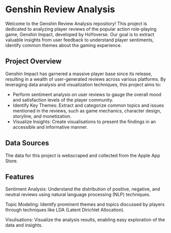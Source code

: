 # Genshin Review Analysis

Welcome to the Genshin Review Analysis repository! This project is dedicated to analyzing player reviews of the popular action role-playing game, Genshin Impact, developed by HoYoverse. Our goal is to extract valuable insights from user feedback to understand player sentiments, identify common themes about the gaming experience.

## Project Overview

Genshin Impact has garnered a massive player base since its release, resulting in a wealth of user-generated reviews across various platforms. By leveraging data analysis and visualization techniques, this project aims to:

- Perform sentiment analysis on user reviews to gauge the overall mood and satisfaction levels of the player community.
- Identify Key Themes: Extract and categorize common topics and issues mentioned in the reviews, such as game mechanics, character design, storyline, and monetization.
- Visualize Insights: Create visualisations to present the findings in an accessible and informative manner.

## Data Sources

The data for this project is webscraped and collected from the Apple App Store.

## Features

Sentiment Analysis: Understand the distribution of positive, negative, and neutral reviews using natural language processing (NLP) techniques.

Topic Modeling: Identify prominent themes and topics discussed by players through techniques like LDA (Latent Dirichlet Allocation).

Visulisations: Visualize the analysis results, enabling easy exploration of the data and insights.
